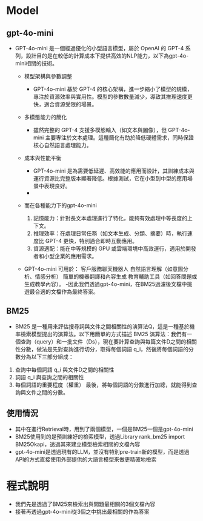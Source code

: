 # Model
## gpt-4o-mini
- GPT-4o-mini 是一個經過優化的小型語言模型，屬於 OpenAI 的 GPT-4 系列，設計目的是在較低的計算成本下提供高效的NLP能力，以下為gpt-4o-mini相關的技術。
  - 模型架構與參數調整
    - GPT-4o-mini 基於 GPT-4 的核心架構，進一步縮小了模型的規模，專注於資源效率與實用性。模型的參數數量減少，導致其推理速度更快，適合資源受限的場景。
  - 多模態能力的簡化
    - 雖然完整的 GPT-4 支援多模態輸入（如文本與圖像），但 GPT-4o-mini 主要專注於文本處理。這種簡化有助於降低硬體需求，同時保證核心自然語言處理能力。
    
  - 成本與性能平衡
    - GPT-4o-mini 是為需要低延遲、高效能的應用而設計，其訓練成本與運行資源比完整版本顯著降低。根據測試，它在小型到中型的應用場景中表現良好。
    - 
  - 而在各種能力下的gpt-4o-mini
    1. 記憶能力：針對長文本處理進行了特化，能夠有效處理中等長度的上下文。
    2. 推理效率：在處理日常任務（如文本生成、分類、摘要）時，執行速度比 GPT-4 更快，特別適合即時互動應用。
    3. 資源適配：能在中等規模的 GPU 或雲端環境中高效運行，適用於開發者和小型企業的應用需求。
       
  - GPT-4o-mini 可用於：
    客戶服務聊天機器人
    自然語言理解（如意圖分析、情感分析）
    簡單的機器翻譯和內容生成
    教育輔助工具（如回答問題或生成教學內容）。
-因此我們透過gpt-4o-mini，在BM25過濾後文檔中挑選最合適的文檔作為最終答案。

## BM25
- BM25 是一種用來評估搜尋詞與文件之間相關性的演算法Q，這是一種基於機率檢索模型提出的演算法。以下用簡單的方式描述 BM25 演算法：我們有一個查詢（query）和一批文件（Ds），現在要計算查詢與每篇文件D之間的相關性分數，做法是先對查詢進行切分，取得每個詞語 q_i，然後將每個詞語的分數分為以下三部分組成：

1. 查詢中每個詞語 q_i 與文件D之間的相關性
2. 詞語 q_i 與查詢之間的相關性
3. 每個詞語的重要程度（權重）
最後，將每個詞語的分數進行加總，就能得到查詢與文件之間的分數。


## 使用情況
- 其中在進行Retrieval時，用到了兩個模型，一個是BM25一個是gpt-4o-mini
- BM25使用到的是預訓練好的檢索模型，透過Library rank_bm25 import BM25Okapi，透過其來建立模型檢索相關的文檔內容
- gpt-4o-mini是透過現有的LLM，並沒有特別pre-train新的模型，而是透過API的方式直接使用外部提供的大語言模型來做更精確地檢索


# 程式說明
- 我們先是透過了BM25來檢索出與問題最相關的3個文檔內容
- 接著再透過gpt-4o-mini從3個之中挑出最相關的作為答案
